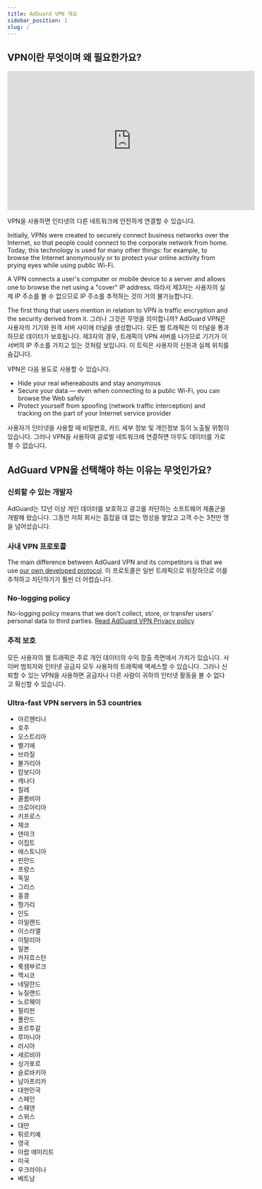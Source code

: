 ```yaml
---
title: AdGuard VPN 개요
sidebar_position: 1
slug: /
---
```


## VPN이란 무엇이며 왜 필요한가요?

<iframe width="560" height="315" class="youtube-video" src="https://www.youtube-nocookie.com/embed/7149L3xPmSE" title="YouTube video player" frameborder="0" allow="accelerometer; autoplay; clipboard-write; encrypted-media; gyroscope; picture-in-picture" allowfullscreen></iframe>

VPN을 사용하면 인터넷의 다른 네트워크에 안전하게 연결할 수 있습니다.

Initially, VPNs were created to securely connect business networks over the Internet, so that people could connect to the corporate network from home. Today, this technology is used for many other things: for example, to browse the Internet anonymously or to protect your online activity from prying eyes while using public Wi-Fi.

A VPN connects a user's computer or mobile device to a server and allows one to browse the net using a "cover" IP address. 따라서 제3자는 사용자의 실제 IP 주소를 볼 수 없으므로 IP 주소를 추적하는 것이 거의 불가능합니다.

The first thing that users mention in relation to VPN is traffic encryption and the security derived from it. 그러나 그것은 무엇을 의미합니까? AdGuard VPN은 사용자의 기기와 원격 서버 사이에 터널을 생성합니다. 모든 웹 트래픽은 이 터널을 통과하므로 데이터가 보호됩니다. 제3자의 경우, 트래픽이 VPN 서버를 나가므로 기기가 이 서버의 IP 주소를 가지고 있는 것처럼 보입니다. 이 트릭은 사용자의 신원과 실제 위치를 숨깁니다.

VPN은 다음 용도로 사용할 수 있습니다.

- Hide your real whereabouts and stay anonymous
- Secure your data — even when connecting to a public Wi-Fi, you can browse the Web safely
- Protect yourself from spoofing (network traffic interception) and tracking on the part of your Internet service provider

사용자가 인터넷을 사용할 때 비밀번호, 카드 세부 정보 및 개인정보 등이 노출될 위험이 있습니다. 그러나 VPN을 사용하여 글로벌 네트워크에 연결하면 아무도 데이터를 가로챌 수 없습니다.

## AdGuard VPN을 선택해야 하는 이유는 무엇인가요?

### 신뢰할 수 있는 개발자

AdGuard는 12년 이상 개인 데이터를 보호하고 광고를 차단하는 소프트웨어 제품군을 개발해 왔습니다. 그동안 저희 회사는 흠잡을 데 없는 명성을 쌓았고 고객 수는 3천만 명을 넘어섰습니다.

### 사내 VPN 프로토콜

The main difference between AdGuard VPN and its competitors is that we use [our own developed protocol](/general/adguard-vpn-protocol). 이 프로토콜은 일반 트래픽으로 위장하므로 이를 추적하고 차단하기가 훨씬 더 어렵습니다.

### No-logging policy

No-logging policy means that we don’t collect, store, or transfer users’ personal data to third parties. [Read AdGuard VPN Privacy policy](https://adguard-vpn.com/privacy.html)

### 추적 보호

모든 사용자의 웹 트래픽은 주로 개인 데이터의 수익 창출 측면에서 가치가 있습니다. 사이버 범죄자와 인터넷 공급자 모두 사용자의 트래픽에 액세스할 수 있습니다. 그러나 신뢰할 수 있는 VPN을 사용하면 공급자나 다른 사람이 귀하의 인터넷 활동을 볼 수 없다고 확신할 수 있습니다.

### Ultra-fast VPN servers in 53 countries

- 아르헨티나
- 호주
- 오스트리아
- 벨기에
- 브라질
- 불가리아
- 캄보디아
- 캐나다
- 칠레
- 콜롬비아
- 크로아티아
- 키프로스
- 체코
- 덴마크
- 이집트
- 에스토니아
- 핀란드
- 프랑스
- 독일
- 그리스
- 홍콩
- 헝가리
- 인도
- 아일랜드
- 이스라엘
- 이탈리아
- 일본
- 카자흐스탄
- 룩셈부르크
- 멕시코
- 네덜란드
- 뉴질랜드
- 노르웨이
- 필리핀
- 폴란드
- 포르투갈
- 루마니아
- 러시아
- 세르비아
- 싱가포르
- 슬로바키아
- 남아프리카
- 대한민국
- 스페인
- 스웨덴
- 스위스
- 대만
- 튀르키예
- 영국
- 아랍 에미리트
- 미국
- 우크라이나
- 베트남
